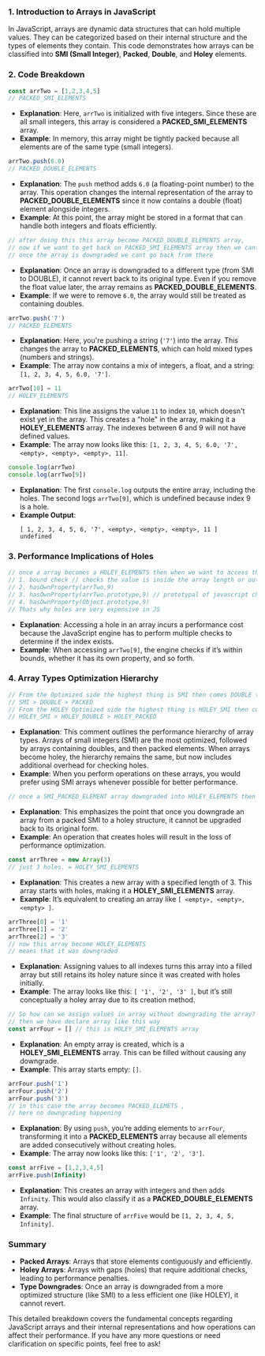### 1. Introduction to Arrays in JavaScript
In JavaScript, arrays are dynamic data structures that can hold multiple values. They can be categorized based on their internal structure and the types of elements they contain. This code demonstrates how arrays can be classified into **SMI (Small Integer)**, **Packed**, **Double**, and **Holey** elements.

### 2. Code Breakdown

```javascript
const arrTwo = [1,2,3,4,5]
// PACKED_SMI_ELEMENTS
```
- **Explanation**: Here, `arrTwo` is initialized with five integers. Since these are all small integers, this array is considered a **PACKED_SMI_ELEMENTS** array. 
- **Example**: In memory, this array might be tightly packed because all elements are of the same type (small integers).

```javascript
arrTwo.push(6.0)
// PACKED_DOUBLE_ELEMENTS
```
- **Explanation**: The `push` method adds `6.0` (a floating-point number) to the array. This operation changes the internal representation of the array to **PACKED_DOUBLE_ELEMENTS** since it now contains a double (float) element alongside integers.
- **Example**: At this point, the array might be stored in a format that can handle both integers and floats efficiently.

```javascript
// after doing this this array become PACKED_DOUBLE_ELEMENTS array, 
// now if we want to get back on PACKED_SMI_ELEMENTS array then we cant go back even if you delete that particular value we still cant got back
// once the array is downgraded we cant go back from there
```
- **Explanation**: Once an array is downgraded to a different type (from SMI to DOUBLE), it cannot revert back to its original type. Even if you remove the float value later, the array remains as **PACKED_DOUBLE_ELEMENTS**.
- **Example**: If we were to remove `6.0`, the array would still be treated as containing doubles.

```javascript
arrTwo.push('7')
// PACKED_ELEMENTS
```
- **Explanation**: Here, you're pushing a string (`'7'`) into the array. This changes the array to **PACKED_ELEMENTS**, which can hold mixed types (numbers and strings).
- **Example**: The array now contains a mix of integers, a float, and a string: `[1, 2, 3, 4, 5, 6.0, '7']`.

```javascript
arrTwo[10] = 11
// HOLEY_ELEMENTS
```
- **Explanation**: This line assigns the value `11` to index `10`, which doesn't exist yet in the array. This creates a "hole" in the array, making it a **HOLEY_ELEMENTS** array. The indexes between 6 and 9 will not have defined values.
- **Example**: The array now looks like this: `[1, 2, 3, 4, 5, 6.0, '7', <empty>, <empty>, <empty>, 11]`.

```javascript
console.log(arrTwo)
console.log(arrTwo[9])
```
- **Explanation**: The first `console.log` outputs the entire array, including the holes. The second logs `arrTwo[9]`, which is undefined because index 9 is a hole.
- **Example Output**: 
  ```plaintext
  [ 1, 2, 3, 4, 5, 6, '7', <empty>, <empty>, <empty>, 11 ]
  undefined
  ```

### 3. Performance Implications of Holes
```javascript
// once a array becomes a HOLEY_ELEMENTS then when we want to access the hole elements we have to go through 4 type of checks
// 1. bound check // checks the value is inside the array length or outside the array length
// 2. hasOwnProperty(arrTwo,9)
// 3. hasOwnProperty(arrTwo.prototype,9) // prototypal of javascript checking
// 4. hasOwnProperty(Object.prototype,9)
// Thats why holes are very expensive in JS
```
- **Explanation**: Accessing a hole in an array incurs a performance cost because the JavaScript engine has to perform multiple checks to determine if the index exists. 
- **Example**: When accessing `arrTwo[9]`, the engine checks if it’s within bounds, whether it has its own property, and so forth.

### 4. Array Types Optimization Hierarchy
```javascript
// From the Optimized side the highest thing is SMI then comes DOUBLE then PACKED
// SMI > DOUBLE > PACKED
// From the HOLEY Optimized side the highest thing is HOLEY_SMI then comes HOLEY_DOUBLE then HOLEY_PACKED
// HOLEY_SMI > HOLEY_DOUBLE > HOLEY_PACKED
```
- **Explanation**: This comment outlines the performance hierarchy of array types. Arrays of small integers (SMI) are the most optimized, followed by arrays containing doubles, and then packed elements. When arrays become holey, the hierarchy remains the same, but now includes additional overhead for checking holes.
- **Example**: When you perform operations on these arrays, you would prefer using SMI arrays whenever possible for better performance.

```javascript
// once a SMI_PACKED_ELEMENT array downgraded into HOLEY_ELEMENTS then it cant upgraded back
```
- **Explanation**: This emphasizes the point that once you downgrade an array from a packed SMI to a holey structure, it cannot be upgraded back to its original form.
- **Example**: An operation that creates holes will result in the loss of performance optimization.

```javascript
const arrThree = new Array(3)
// just 3 holes. = HOLEY_SMI_ELEMENTS
```
- **Explanation**: This creates a new array with a specified length of 3. This array starts with holes, making it a **HOLEY_SMI_ELEMENTS** array.
- **Example**: It’s equivalent to creating an array like `[ <empty>, <empty>, <empty> ]`.

```javascript
arrThree[0] = '1'
arrThree[1] = '2'
arrThree[2] = '3'
// now this array become HOLEY_ELEMENTS
// means that it was downgraded
```
- **Explanation**: Assigning values to all indexes turns this array into a filled array but still retains its holey nature since it was created with holes initially.
- **Example**: The array looks like this: `[ '1', '2', '3' ]`, but it’s still conceptually a holey array due to its creation method.

```javascript
// So how can we assign values in array without downgrading the array? 
// then we have declare array like this way
const arrFour = [] // this is HOLEY_SMI_ELEMENTS array
```
- **Explanation**: An empty array is created, which is a **HOLEY_SMI_ELEMENTS** array. This can be filled without causing any downgrade.
- **Example**: This array starts empty: `[]`.

```javascript
arrFour.push('1')
arrFour.push('2')
arrFour.push('3') 
// in this case the array becomes PACKED_ELEMETS , 
// here no downgrading happening
```
- **Explanation**: By using `push`, you’re adding elements to `arrFour`, transforming it into a **PACKED_ELEMENTS** array because all elements are added consecutively without creating holes.
- **Example**: The array now looks like this: `['1', '2', '3']`.

```javascript
const arrFive = [1,2,3,4,5]
arrFive.push(Infinity)
```
- **Explanation**: This creates an array with integers and then adds `Infinity`. This would also classify it as a **PACKED_DOUBLE_ELEMENTS** array.
- **Example**: The final structure of `arrFive` would be `[1, 2, 3, 4, 5, Infinity]`.

### Summary
- **Packed Arrays**: Arrays that store elements contiguously and efficiently.
- **Holey Arrays**: Arrays with gaps (holes) that require additional checks, leading to performance penalties.
- **Type Downgrades**: Once an array is downgraded from a more optimized structure (like SMI) to a less efficient one (like HOLEY), it cannot revert.

This detailed breakdown covers the fundamental concepts regarding JavaScript arrays and their internal representations and how operations can affect their performance. If you have any more questions or need clarification on specific points, feel free to ask!
